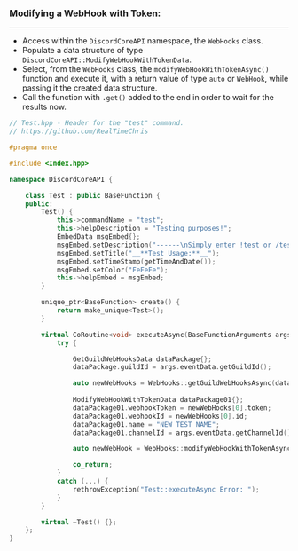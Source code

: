 ### **Modifying a WebHook with Token:**
---
- Access within the `DiscordCoreAPI` namespace, the `WebHooks` class.
- Populate a data structure of type `DiscordCoreAPI::ModifyWebHookWithTokenData`.
- Select, from the `WebHooks` class, the `modifyWebHookWithTokenAsync()` function and execute it, with a return value of type `auto` or `WebHook`, while passing it the created data structure.
- Call the function with `.get()` added to the end in order to wait for the results now.

```cpp
// Test.hpp - Header for the "test" command.
// https://github.com/RealTimeChris

#pragma once

#include <Index.hpp>

namespace DiscordCoreAPI {

	class Test : public BaseFunction {
	public:
		Test() {
			this->commandName = "test";
			this->helpDescription = "Testing purposes!";
			EmbedData msgEmbed{};
			msgEmbed.setDescription("------\nSimply enter !test or /test!\n------");
			msgEmbed.setTitle("__**Test Usage:**__");
			msgEmbed.setTimeStamp(getTimeAndDate());
			msgEmbed.setColor("FeFeFe");
			this->helpEmbed = msgEmbed;
		}

		unique_ptr<BaseFunction> create() {
			return make_unique<Test>();
		}

		virtual CoRoutine<void> executeAsync(BaseFunctionArguments args) {
			try {

				GetGuildWebHooksData dataPackage{};
				dataPackage.guildId = args.eventData.getGuildId();

				auto newWebHooks = WebHooks::getGuildWebHooksAsync(dataPackage).get();
 
				ModifyWebHookWithTokenData dataPackage01{};
				dataPackage01.webhookToken = newWebHooks[0].token;
				dataPackage01.webhookId = newWebHooks[0].id;
				dataPackage01.name = "NEW TEST NAME";
				dataPackage01.channelId = args.eventData.getChannelId();

				auto newWebHook = WebHooks::modifyWebHookWithTokenAsync(dataPackage01).get();

				co_return;
			}
			catch (...) {
				rethrowException("Test::executeAsync Error: ");
			}
		}

		virtual ~Test() {};
	};
}
```
